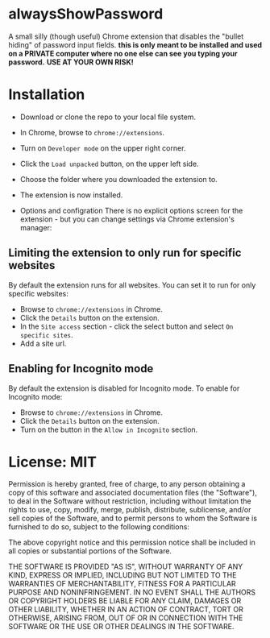 # alwaysShowPassword
A small silly (though useful) Chrome extension that disables the "bullet hiding" of password input fields. 
**this is only meant to be installed and used on a PRIVATE computer where no one else can see you typing your password.** 
**USE AT YOUR OWN RISK!**

# Installation
* Download or clone the repo to your local file system.
* In Chrome, browse to `chrome://extensions`.
* Turn on `Developer mode` on the upper right corner.
* Click the `Load unpacked` button, on the upper left side.
* Choose the folder where you downloaded the extension to.
* The extension is now installed.

* Options and configration
There is no explicit options screen for the extension - but you can change settings via Chrome extension's manager:
## Limiting the extension to only run for specific websites
By default the extension runs for all websites. You can set it to run for only specific websites:
* Browse to `chrome://extensions` in Chrome.
* Click the `Details` button on the extension.
* In the `Site access` section - click the select button and select `On specific sites`.
* Add a site url.
## Enabling for Incognito mode
By default the extension is disabled for Incognito mode.
To enable for Incognito mode:
* Browse to `chrome://extensions` in Chrome.
* Click the `Details` button on the extension.
* Turn on the button in the `Allow in Incognito` section.

# License: MIT

Permission is hereby granted, free of charge, to any person obtaining a copy of this software and associated documentation files (the "Software"), to deal in the Software without restriction, including without limitation the rights to use, copy, modify, merge, publish, distribute, sublicense, and/or sell copies of the Software, and to permit persons to whom the Software is furnished to do so, subject to the following conditions:

The above copyright notice and this permission notice shall be included in all copies or substantial portions of the Software.

THE SOFTWARE IS PROVIDED "AS IS", WITHOUT WARRANTY OF ANY KIND, EXPRESS OR IMPLIED, INCLUDING BUT NOT LIMITED TO THE WARRANTIES OF MERCHANTABILITY, FITNESS FOR A PARTICULAR PURPOSE AND NONINFRINGEMENT. IN NO EVENT SHALL THE AUTHORS OR COPYRIGHT HOLDERS BE LIABLE FOR ANY CLAIM, DAMAGES OR OTHER LIABILITY, WHETHER IN AN ACTION OF CONTRACT, TORT OR OTHERWISE, ARISING FROM, OUT OF OR IN CONNECTION WITH THE SOFTWARE OR THE USE OR OTHER DEALINGS IN THE SOFTWARE.


